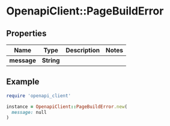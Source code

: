 # OpenapiClient::PageBuildError

## Properties

| Name | Type | Description | Notes |
| ---- | ---- | ----------- | ----- |
| **message** | **String** |  |  |

## Example

```ruby
require 'openapi_client'

instance = OpenapiClient::PageBuildError.new(
  message: null
)
```

